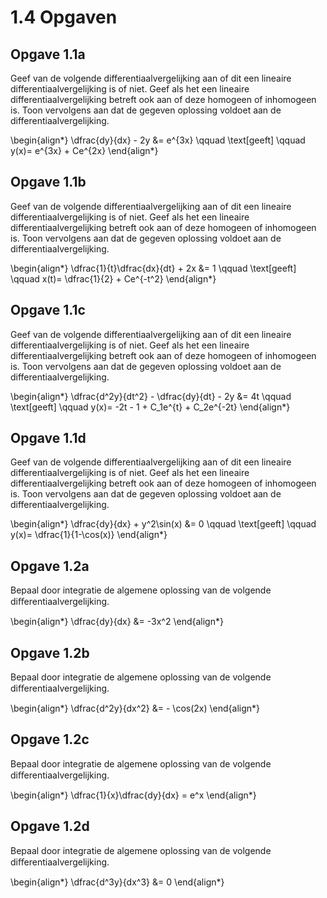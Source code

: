 # 1.4 Opgaven

## Opgave 1.1a

Geef van de volgende differentiaalvergelijking aan of dit een lineaire differentiaalvergelijking is of niet. Geef als het een lineaire differentiaalvergelijking betreft ook aan of deze homogeen of inhomogeen is.  Toon vervolgens aan dat de gegeven oplossing voldoet aan de differentiaalvergelijking.

\begin{align*}
 \dfrac{dy}{dx} - 2y &= e^{3x} \qquad \text[geeft] \qquad y(x)= e^{3x} + Ce^{2x}
\end{align*}

## Opgave 1.1b

Geef van de volgende differentiaalvergelijking aan of dit een lineaire differentiaalvergelijking is of niet. Geef als het een lineaire differentiaalvergelijking betreft ook aan of deze homogeen of inhomogeen is.  Toon vervolgens aan dat de gegeven oplossing voldoet aan de differentiaalvergelijking.

\begin{align*}
 \dfrac{1}{t}\dfrac{dx}{dt} + 2x &= 1 \qquad \text[geeft] \qquad x(t)= \dfrac{1}{2} + Ce^{-t^2}
\end{align*}

## Opgave 1.1c

Geef van de volgende differentiaalvergelijking aan of dit een lineaire differentiaalvergelijking is of niet. Geef als het een lineaire differentiaalvergelijking betreft ook aan of deze homogeen of inhomogeen is.  Toon vervolgens aan dat de gegeven oplossing voldoet aan de differentiaalvergelijking.

\begin{align*}
 \dfrac{d^2y}{dt^2} - \dfrac{dy}{dt} - 2y &= 4t \qquad \text[geeft] \qquad y(x)= -2t - 1 + C_1e^{t} + C_2e^{-2t}
\end{align*}

## Opgave 1.1d

Geef van de volgende differentiaalvergelijking aan of dit een lineaire differentiaalvergelijking is of niet. Geef als het een lineaire differentiaalvergelijking betreft ook aan of deze homogeen of inhomogeen is.  Toon vervolgens aan dat de gegeven oplossing voldoet aan de differentiaalvergelijking.

\begin{align*}
 \dfrac{dy}{dx} + y^2\sin(x) &= 0 \qquad \text[geeft] \qquad y(x)= \dfrac{1}{1-\cos(x)}
\end{align*}

## Opgave 1.2a

Bepaal door integratie de algemene oplossing van de volgende
diﬀerentiaalvergelijking.

\begin{align*}
 \dfrac{dy}{dx} &= -3x^2
\end{align*}

## Opgave 1.2b

Bepaal door integratie de algemene oplossing van de volgende
diﬀerentiaalvergelijking.

\begin{align*}
 \dfrac{d^2y}{dx^2} &= - \cos(2x)
\end{align*}

## Opgave 1.2c

Bepaal door integratie de algemene oplossing van de volgende
diﬀerentiaalvergelijking.

\begin{align*}
 \dfrac{1}{x}\dfrac{dy}{dx} = e^x
\end{align*}

## Opgave 1.2d

Bepaal door integratie de algemene oplossing van de volgende
diﬀerentiaalvergelijking.

\begin{align*}
 \dfrac{d^3y}{dx^3}  &= 0
\end{align*}
